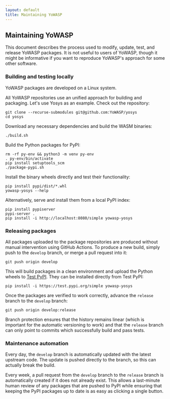 ```yaml
---
layout: default
title: Maintaining YoWASP
---
```


## Maintaining YoWASP

This document describes the process used to modify, update, test, and release YoWASP packages. It is not useful to users of YoWASP, though it might be informative if you want to reproduce YoWASP's approach for some other software.

### Building and testing locally

YoWASP packages are developed on a Linux system.

All YoWASP repositories use an unified approach for building and packaging. Let's use Yosys as an example. Check out the repository:

```
git clone --recurse-submodules git@github.com:YoWASP/yosys
cd yosys
```

Download any necessary dependencies and build the WASM binaries:

```
./build.sh
```

Build the Python packages for PyPI:

```
rm -rf py-env && python3 -m venv py-env
. py-env/bin/activate
pip install setuptools_scm
./package-pypi.sh
```

Install the binary wheels directly and test their functionality:

```
pip install pypi/dist/*.whl
yowasp-yosys --help
```

Alternatively, serve and install them from a local PyPI index:

```
pip install pypiserver
pypi-server .
pip install -i http://localhost:8080/simple yowasp-yosys
```

### Releasing packages

All packages uploaded to the package repositories are produced without manual intervention using GitHub Actions. To produce a new build, simply push to the `develop` branch, or merge a pull request into it:

```
git push origin develop
```

This will build packages in a clean environment and upload the Python wheels to [Test PyPI](https://test.pypi.org). They can be installed directly from Test PyPI:

```
pip install -i https://test.pypi.org/simple yowasp-yosys
```

Once the packages are verified to work correctly, advance the `release` branch to the `develop` branch:

```
git push origin develop:release
```

Branch protection ensures that the history remains linear (which is important for the automatic versioning to work) and that the `release` branch can only point to commits which successfully build and pass tests.

### Maintenance automation

Every day, the `develop` branch is automatically updated with the latest upstream code. The update is pushed directly to the branch, so this can actually break the build.

Every week, a pull request from the `develop` branch to the `release` branch is automatically created if it does not already exist. This allows a last-minute human review of any packages that are pushed to PyPI while ensuring that keeping the PyPI packages up to date is as easy as clicking a single button.
